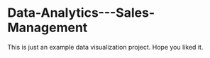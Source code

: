 # Data-Analytics---Sales-Management
This is just an example data visualization project.
Hope you liked it.
